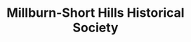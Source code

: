 ---
layout: repo
title: "Millburn-Short Hills Historical Society"
id: 12618
permalink: repos/12618/
---
